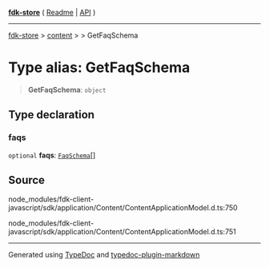 [**fdk-store**](../../../README.md) ( [Readme](../../../README.md) \| [API](../../../API.md) )

---

[fdk-store](../../../API.md) > [content](../../README.md) > [<internal>](../README.md) > GetFaqSchema

# Type alias: GetFaqSchema

> **GetFaqSchema**: `object`

## Type declaration

### faqs

`optional` **faqs**: [`FaqSchema`](type-alias.FaqSchema.md)[]

## Source

node_modules/fdk-client-javascript/sdk/application/Content/ContentApplicationModel.d.ts:750

node_modules/fdk-client-javascript/sdk/application/Content/ContentApplicationModel.d.ts:751

---

Generated using [TypeDoc](https://typedoc.org/) and [typedoc-plugin-markdown](https://www.npmjs.com/package/typedoc-plugin-markdown)
